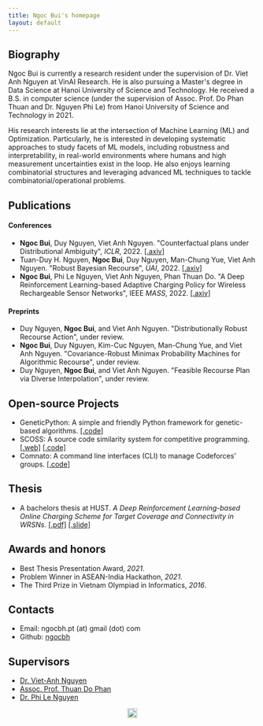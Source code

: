 ```yaml
---
title: Ngoc Bui's homepage
layout: default
---
```


<!--## News
{% assign new_list = site.data.news | sort:"date" %}
<div id="content"></div>
<p
      style="
        margin-left: 22px;
        color: rgb(0, 0, 238);
        margin-top: 0px;
        text-decoration: underline;
        cursor: pointer;
      "
      id="loadmore"
    >
      more...
    </p>
<ul id='newList' style="display: none;">
{% for new in new_list reversed %}
    <li>{{new.date | date: "%b %-d, %Y" }}: {{new.content | markdownify | remove: '<p>' | remove: '</p>' }}</li>
{% endfor %}
</ul>-->
## Biography

Ngoc Bui is currently a research resident under the supervision of Dr. Viet Anh Nguyen at VinAI Research. He is also pursuing a Master's degree in Data Science at Hanoi University of Science and Technology. He received a B.S. in computer science (under the supervision of Assoc. Prof. Do Phan Thuan and Dr. Nguyen Phi Le) from Hanoi University of Science and Technology in 2021.

His research interests lie at the intersection of Machine Learning (ML) and Optimization. Particularly, he is interested in developing systematic approaches to study facets of ML models, including robustness and interpretability, in real-world environments where humans and high measurement uncertainties exist in the loop. He also enjoys learning combinatorial structures and leveraging advanced ML techniques to tackle combinatorial/operational problems.

## Publications

#### Conferences

* **Ngoc Bui**, Duy Nguyen, Viet Anh Nguyen. "Counterfactual plans under Distributional Ambiguity", *ICLR*, 2022. [[.axiv]](https://arxiv.org/abs/2201.12487)
* Tuan-Duy H. Nguyen, **Ngoc Bui**, Duy Nguyen, Man-Chung Yue, Viet Anh Nguyen. "Robust Bayesian Recourse", *UAI*, 2022. [[.axiv]](https://arxiv.org/pdf/2206.10833.pdf)
* **Ngoc Bui**, Phi Le Nguyen, Viet Anh Nguyen, Phan Thuan Do. "A Deep Reinforcement Learning-based Adaptive Charging Policy for Wireless Rechargeable Sensor Networks", IEEE *MASS*, 2022. [[.axiv]](https://arxiv.org/abs/2208.07824)
<!-- * **Ngoc Bui**, and Viet-Trung Tran. "A Novel Conditional Random Fields Aided Fuzzy Matching in Vietnamese Address Standardization." *SoICT*, 2019. [[.pdf]](/assets/pdf/ngocbh_soict_2019.pdf) -->


#### Preprints

* Duy Nguyen, **Ngoc Bui**, and Viet Anh Nguyen. "Distributionally Robust Recourse Action", under review.
* **Ngoc Bui**, Duy Nguyen, Kim-Cuc Nguyen, Man-Chung Yue, and Viet Anh Nguyen. "Covariance-Robust Minimax Probability Machines for Algorithmic Recourse", under review.
* Duy Nguyen, **Ngoc Bui**, and Viet Anh Nguyen. "Feasible Recourse Plan via Diverse Interpolation", under review.


## Open-source Projects

* GeneticPython: A simple and friendly Python framework for genetic-based algorithms. [[.code]](https://github.com/ngocbh/geneticpython)
* SCOSS: A source code similarity system for competitive programming. [[.web]](http://scoss.soict.ai/) [[.code]](https://github.com/BK-SCOSS/scoss)
* Comnato: A command line interfaces (CLI) to manage Codeforces’ groups. [[.code]](https://github.com/ngocbh/codeforces-management-tools)

## Thesis

* A bachelors thesis at HUST. *A Deep Reinforcement Learning-based Online Charging Scheme for Target Coverage and Connectivity in WRSNs.* [[.pdf]](/assets/pdf/ngocbh_thesis__en_.pdf) [[.slide]](/assets/pdf/ngocbh_thesis_slides.pdf)

## Awards and honors

* Best Thesis Presentation Award, *2021*.
* Problem Winner in ASEAN-India Hackathon, *2021*.
* The Third Prize in Vietnam Olympiad in Informatics, *2016*.
<!-- * The Third prize in Asia HCMC Vietnam National Programming Contest, *2017*. -->


<h2 id='contact'>Contacts</h2>

* Email: ngocbh.pt (at) gmail (dot) com
* Github: [ngocbh](https://github.com/ngocbh)

## Supervisors

* [Dr. Viet-Anh Nguyen](https://vietanhnguyen.net/)
* [Assoc. Prof. Thuan Do Phan](https://scholar.google.com.vn/citations?user=7Bpp8U0AAAAJ&hl=en) 
* [Dr. Phi Le Nguyen](https://scholar.google.co.jp/citations?user=L_NKoQwAAAAJ&hl=en)

<!-- * [Dr. Viet-Trung Tran](https://scholar.google.com/citations?user=wYWRXQ0AAAAJ&hl=en)
* [Assoc. Prof. Huynh Thi Thanh Binh](https://scholar.google.com/citations?user=vJYe5lkAAAAJ&hl=en)
 -->
<!-- ## Collaborators -->

<!-- * Duy Nguyen *at VinAI* -->
<!-- * Tam Nguyen *at HUST* -->

<img src="{{ '/assets/images/cosenkid.jpg' | relative_url }}" width="20" height="20" alt="Paris" style='display: block;margin-left: auto;margin-right: auto;'/>

